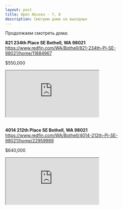 ```yaml
---
layout: post
title: Open Houses - 7, 8
description: Смотрим дома на выходных
---
```


 
Продолжаем смотреть дома: 

**821 234th Place SE Bothell, WA 98021**
<https://www.redfin.com/WA/Bothell/821-234th-Pl-SE-98021/home/11884967>

$550,000

<div class="embed-responsive embed-responsive-16by9">
  <iframe class="embed-responsive-item" src="https://www.youtube.com/embed/c00kyV54wbA"></iframe>
</div>

<br>


**4014 212th Place SE Bothell, WA 98021**
<https://www.redfin.com/WA/Bothell/4014-212th-Pl-SE-98021/home/22959989>

$640,000


<div class="embed-responsive embed-responsive-16by9">
  <iframe class="embed-responsive-item" src="https://www.youtube.com/embed/X9EdTCiLEd8"></iframe>
</div>

<br>
